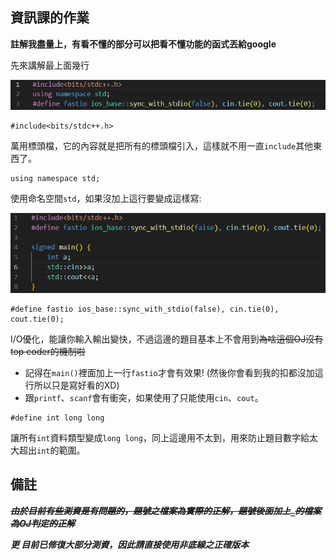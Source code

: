## 資訊課的作業

**註解我盡量上，有看不懂的部分可以把看不懂功能的函式丟給google**

先來講解最上面幾行

![圖片載入失敗](https://github.com/lucasw0908/SchoolCodingHomework/blob/main/img/template.png?raw=true)

```cpp=
#include<bits/stdc++.h>
```

萬用標頭檔，它的內容就是把所有的標頭檔引入，這樣就不用一直`include`其他東西了。

```cpp=
using namespace std;
```

使用命名空間`std`，如果沒加上這行要變成這樣寫:

![圖片載入失敗](https://github.com/lucasw0908/SchoolCodingHomework/blob/main/img/without_using_namespace_std.png?raw=true)

```cpp=
#define fastio ios_base::sync_with_stdio(false), cin.tie(0), cout.tie(0);
```
I/O優化，能讓你輸入輸出變快，不過這邊的題目基本上不會用到~~為啥這個OJ沒有top coder的機制啦~~
 * 記得在`main()`裡面加上一行`fastio`才會有效果! (然後你會看到我的扣都沒加這行所以只是寫好看的XD)
 * 跟`printf`、`scanf`會有衝突，如果使用了只能使用`cin`、`cout`。

```cpp=
#define int long long
```
讓所有`int`資料類型變成`long long`，同上這邊用不太到，用來防止題目數字給太大超出`int`的範圍。

## 備註

~~***由於目前有些測資是有問題的，題號之檔案為實際的正解，題號後面加上`_`的檔案為OJ判定的正解***~~

***更 目前已修復大部分測資，因此請直接使用非底線之正確版本***
